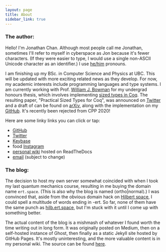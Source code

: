 ```yaml
---
layout: page
title: About
sidebar_link: true
---
```


### The author:

Hello! I'm Jonathan Chan. Although most people call me Jonathan, sometimes I'll refer to myself in cyberspace as Jon because it's fewer characters. (If they were easier to type, I would use a single non-ASCII Unicode character as an identifier.) I use [he/him](http://pronoun.is/he/him) pronouns.

I am finishing up my BSc. in Computer Science and Physics at UBC. This will be updated with more exciting related news as they develop. For now, my academic interests include programming languages and type systems. I am currently working with Prof. [William J. Bowman](https://www.williamjbowman.com/index.html) for my undergrad honours thesis, which involves implementing [sized types in Coq](https://github.com/coq/coq/wiki/CoqTerminationDiscussion#sized). The resulting paper, "Practical Sized Types for Coq", was announced on [Twitter](https://twitter.com/wilbowma/status/1205305932466421761) and a draft of can be found on [arXiv](https://arxiv.org/abs/1912.05601), along with the implementation on my [GitHub](https://github.com/ionathanch/coq/tree/dev). It's recently been rejected from CPP 2020!

Here are some linky links you can click or tap:
* [GitHub](https://github.com/ionathanch)
* [Twitter](https://twitter.com/ionathanch)
* [Keybase](https://keybase.io/ionathan)
* food [Instagram](https://instagram.com/ionchyeats)
* [personal wiki](https://wiki.ert.space/en/latest/) hosted on ReadTheDocs
* [email](mailto:jon@alumni.ubc.ca) (subject to change)

### The blog:

The decision to host my own server somewhat coincided with when I took my last quantum mechanics course, resulting in me buying the domain name `ert.space`. (This is also why the blog is named ⟨ortho\|normal⟩.) I was convinced that, aside from the obvious domain hack on [Hilbert space](https://en.wikipedia.org/wiki/Hilbert_space), I could spell a multitude of words ending in -ert. So far, none of them have the same punch as [hilb.ert.space](https://hilb.ert.space), but I'm stuck with it until I come up with something better.

The actual content of the blog is a mishmash of whatever I found worth the time writing out in long form. It was originally posted on Medium, then on a self-hosted instance of Ghost, then finally as a static Jekyll site hosted by GitHub Pages. It's mostly uninteresting, and the more valuable content is in my personal wiki. The source can be found [here](https://github.com/ionathanch/ionathanch.github.io).
